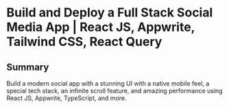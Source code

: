 # Build and Deploy a Full Stack Social Media App | React JS, Appwrite, Tailwind CSS, React Query


## Summary
Build a modern social app with a stunning UI with a native mobile feel, a special tech stack, an infinite scroll feature, and amazing performance using React JS, Appwrite, TypeScript, and more.

